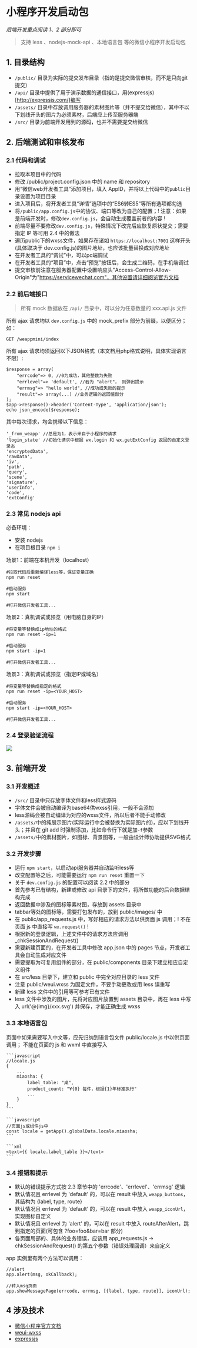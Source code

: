 # 小程序开发启动包

*后端开发重点阅读 1、2 部分即可*

> 支持 less 、nodejs-mock-api 、本地语言包 等的微信小程序开发启动包

## 1. 目录结构

- `/public/` 目录为实际的提交发布目录（指的是提交微信审核，而不是只向git提交）
- `/api/` 目录中提供了用于演示数据的通信接口，用(expressjs)[http://expressjs.com/]编写
- `/assets/` 目录中存放调用服务器的素材图片等（并不提交给微信），其中不以下划线开头的图片为必须素材，后端应上传至服务器端
- `/src/` 目录为前端开发用到的源码，也并不需要提交给微信

## 2. 后端测试和审核发布

### 2.1 代码和调试

- 拉取本项目中的代码
- 修改 /public/project.config.json 中的 name 和 repository
- 用“微信web开发者工具”添加项目，填入 AppID，并将以上代码中的`public`目录设置为项目目录
- 进入项目后，将开发者工具“详情”选项中的“ES6转ES5”等所有选项都勾选
- 将`/public/app.config.js`中的协议、端口等改为自己的配置；! 注意：如果是前端开发时，修改`dev.config.js`，会自动生成覆盖前者的内容 !
- 前端尽量不要修改`dev.config.js`，特殊情况下改完后应恢复原状提交；需要指定 IP 等可用 2.4 中的做法
- 遍历public下的wxss文件，如果存在诸如 `https://localhost:7001` 这样开头(具体取决于 dev.config.js)的图片地址，也应该批量替换成对应地址
- 在开发者工具的“调试”中，可以pc端调试
- 在开发者工具的“项目”中，点击“预览”按钮后，会生成二维码，在手机端调试
- 提交审核前注意在服务器配置中设置响应头"Access-Control-Allow-Origin"为"https://servicewechat.com"，其他设置请详细阅览官方文档

### 2.2 前后端接口

> 所有 mock 数据放在 `/api/` 目录中，可以分为任意数量的 xxx.api.js 文件

所有 ajax 请求均以 `dev.config.js` 中的 mock_prefix 部分为前缀，以便区分；如：

```
GET /weappmini/index
```

所有 ajax 请求均须返回以下JSON格式（本文档用php格式说明，具体实现语言不限）:

    $response = array(
        "errcode"=> 0, //0为成功，其他整数为失败
        "errlevel"=> 'default', //若为 "alert"， 则弹出提示
        "errmsg"=> "hello world", //成功或失败的提示
        "result"=> array(...) //业务逻辑的返回值部分
    );
    $app->response()->header('Content-Type', 'application/json');
    echo json_encode($response);

其中每次请求，均会携带以下信息：

```
'_from_weapp' //总是为1，表示来自于小程序的请求
'login_state' //初始化请求中根据 wx.login 和 wx.getExtConfig 返回的自定义登录态
'encryptedData',
'rawData',
'iv',
'path',
'query',
'scene',
'signature',
'userInfo',
'code',
'extConfig'
```

### 2.3 常见 nodejs api

必备环境：

- 安装 nodejs
- 在项目根目录 `npm i`

场景1：前端在本机开发（localhost）

```
#拉取代码后重新编译less等，保证变量正确
npm run reset

#启动服务
npm start

#打开微信开发者工具...
```

场景2：真机调试或预览（用电脑自身的IP）

```
#将变量等替换成ip地址的格式
npm run reset -ip=1

#启动服务
npm start -ip=1

#打开微信开发者工具...
```

场景3：真机调试或预览（指定IP或域名）

```
#将变量等替换成指定的格式
npm run reset -ip=<YOUR_HOST>

#启动服务
npm start -ip=<YOUR_HOST>

#打开微信开发者工具...
```

### 2.4 登录验证流程

![](login_logic.jpg)

## 3. 前端开发

### 3.1 开发概述

- `/src/` 目录中只存放字体文件和less样式源码
- 字体文件会被自动编译为base64供wxss引用，一般不会添加
- less源码会被自动编译为对应的wxss文件，所以后者不能手动修改
- `/assets/`中的纯展示图片(实际运行中会被替换为实际图片的)，应以下划线开头；并且在 git add 时强制添加，比如命令行下就是加`-f`参数
- `/assets/`中的素材图片，如图标、背景图等，一般由设计师协助提供SVG格式

### 3.2 开发步骤

- 运行 `npm start`，以启动api服务器并自动监听less等
- 改变配置等之后，可能需要运行 `npm run reset` 重置一下
- 关于 `dev.config.js` 的配置可以阅读 2.2 中的部分
- 首先参考已有结构，新建或修改 api 目录下的文件，将所做功能的后台数据结构完成
- 返回数据中涉及的图标等素材图，存放到 assets 目录中
- tabbar等处的图标等，需要打包发布的，放到 public/images/ 中
- 在 public/app_requests.js 中，写好相应的请求方法以供页面 js 调用；! 不在页面 js 中直接写 `wx.request()` !
- 根据新的登录逻辑，上述文件中的请求方法应调用 _chkSessionAndRequest()
- 需要新建页面的，在开发者工具中修改 app.json 中的 pages 节点，开发者工具会自动生成对应文件
- 需要提取为可复用组件的部分，在 public/components 目录下建立相应自定义组件
- 在 src/less 目录下，建立和 public 中完全对应目录的 less 文件
- 注意 public/weui.wxss 为固定文件，不要手动更改或用 less 误重写
- 新建 less 文件中的引用等可参考已有文件
- less 文件中涉及的图片，先将对应图片放置到 assets 目录中，再在 less 中写入 url('@{img}/xxx.svg') 并保存，才能正确生成 wxss

### 3.3 本地语言包

页面中如果需要写入中文等，应先归纳到语言包文件 public/locale.js 中以供页面调用； 
不能在页面的 js 和 wxml 中直接写入

    ```javascript
    //locale.js
    {
        ...
        miaosha: {
            label_table: "桌",
            product_count: "¥{0} 每件，根据{1}年标准执行"
            ...
        }
    }
    ```

    ```javascript
    //页面js或组件js中
    const locale = getApp().globalData.locale.miaosha;
    ```

    ```xml
    <text>{{ locale.label_table }}</text>
    ``` 

### 3.4 报错和提示

- 默认的错误提示方式按 2.3 章节中的 'errcode'、'errlevel'、'errmsg' 逻辑
- 默认情况且 errlevel 为 'default' 的，可以在 result 中放入 `weapp_buttons`，其结构为 {label, type, route}
- 默认情况且 errlevel 为 'default' 的，可以在 result 中放入 `weapp_iconUrl`，实现图标自定义
- 默认情况且 errlevel 为 'alert' 的，可以在 result 中放入 routeAfterAlert，跳到指定的页面(可包含 ?foo=foo&bar=bar 部分)
- 各页面局部的、具体的业务错误，应该用 app_requests.js -> chkSessionAndRequest() 的第五个参数（错误处理回调）来自定义

app 实例里有两个方法可以调用：

```
//alert
app.alert(msg, okCallback);
```

```
//转入msg页面
app.showMessagePage(errcode, errmsg, [{label, type, route}], iconUrl);
```

## 4 涉及技术

- [微信小程序官方文档](https://mp.weixin.qq.com/debug/wxadoc/dev/)
- [weui-wxss](https://github.com/weui/weui-wxss/blob/master/README.md)
- [expressjs](http://expressjs.com/en/4x/api.html)
